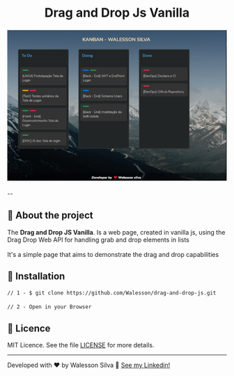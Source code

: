 <h1 align="center">  
    Drag and Drop Js Vanilla 
</h1>

<h3 align="center">  
    <img src="https://github.com/Walesson/drag-and-drop-js/blob/master/assets/img/banner.png" title="Imagem do Drag and Drop" />
</h3>

--

## :rocket: About the project

The **Drag and Drop JS Vanilla**. Is a web page, created in vanilla js, using the Drag Drop Web API for handling grab and drop elements in lists
<br>  
It's a simple page that aims to demonstrate the drag and drop capabilities

## :runner: Installation

```
// 1 - $ git clone https://github.com/Walesson/drag-and-drop-js.git

// 2 - Open in your Browser

```

## :memo: Licence

MIT Licence. See the file [LICENSE](LICENSE.md) for more details.

---

Developed with ♥ by Walesson Silva :wave: [See my Linkedin!](https://www.linkedin.com/in/walesson-silva-942962b6/)
